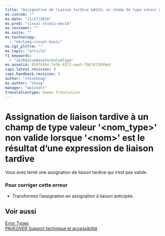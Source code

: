 ```yaml
---
title: "Assignation de liaison tardive &#224; un champ de type valeur &#39;&lt;nom_type&gt;&#39; non valide lorsque &#39;&lt;nom&gt;&#39; est le r&#233;sultat d’une expression de liaison tardive | Microsoft Docs"
ms.custom: ""
ms.date: "11/17/2016"
ms.prod: "visual-studio-dev14"
ms.reviewer: ""
ms.suite: ""
ms.technology: 
  - "devlang-visual-basic"
ms.tgt_pltfrm: ""
ms.topic: "article"
f1_keywords: 
  - "vbrRValueBaseForValueType"
ms.assetid: 050f05b4-7e56-4372-aae5-70b7d73b99e4
caps.latest.revision: 9
caps.handback.revision: 9
author: "stevehoag"
ms.author: "shoag"
manager: "wpickett"
translationtype: Human Translation
---
```

# Assignation de liaison tardive &#224; un champ de type valeur &#39;&lt;nom_type&gt;&#39; non valide lorsque &#39;&lt;nom&gt;&#39; est le r&#233;sultat d’une expression de liaison tardive
Vous avez tenté une assignation de liaison tardive qui n’est pas valide.  
  
### Pour corriger cette erreur  
  
-   Transformez l’assignation en assignation à liaison anticipée.  
  
## Voir aussi  
 [Error Types](../../visual-basic/programming-guide/language-features/error-types.md)   
 [PAVEOVER Support technique et accessibilité](http://msdn.microsoft.com/fr-fr/14e1d293-7b6d-40a6-bf3e-a92f8ee6c88c)